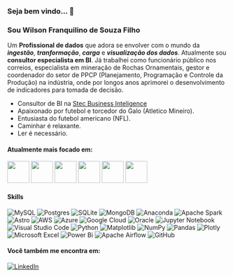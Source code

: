### Seja bem vindo... 👋

###  Sou Wilson Franquilino de Souza Filho
Um **Profissional de dados** que adora se envolver com o mundo da ***ingestão***, ***tranformação***, ***carga*** e ***visualização dos dados***. Atualmente sou **consultor especialista em BI**. Já trabalhei como funcionário público nos correios, especialista em mineração de Rochas Ornamentais, gestor e coordenador do setor de PPCP (Planejamento, Programação e Controle da Produção) na indústria, onde por longos anos aprimorei o desenvolvimento de indicadores para tomada de decisão.

- Consultor de BI na [Stec Business Inteligence](https://stecinf.com.br/)
- Apaixonado por futebol e torcedor do Galo (Atletico Mineiro).
- Entusiasta do futebol americano (NFL).
- Caminhar é relaxante.
- Ler é necessário.

#### Atualmente mais focado em: ####
<div style="display: inline">
<img width='50' heght='50' src="https://cdn.jsdelivr.net/gh/devicons/devicon/icons/python/python-original-wordmark.svg" />
<img width='50' heght='50' src="https://cdn.jsdelivr.net/gh/devicons/devicon/icons/mysql/mysql-original-wordmark.svg" />
<img width='50' heght='50' src="https://cdn.jsdelivr.net/gh/devicons/devicon/icons/postgresql/postgresql-original-wordmark.svg" />
<img width='50' heght='50' src="https://cdn.jsdelivr.net/gh/devicons/devicon/icons/sqlalchemy/sqlalchemy-original-wordmark.svg" />
<img width='50' heght='50' src="https://cdn.jsdelivr.net/gh/devicons/devicon/icons/sqlite/sqlite-original-wordmark.svg" />
<img width='50' heght='50' src="https://img.shields.io/badge/power_bi-F2C811?style=for-the-badge&logo=powerbi&logoColor=black" />



#### Skills ####
![MySQL](https://img.shields.io/badge/mysql-%2300f.svg?style=for-the-badge&logo=mysql&logoColor=white)
![Postgres](https://img.shields.io/badge/postgres-%23316192.svg?style=for-the-badge&logo=postgresql&logoColor=white)
![SQLite](https://img.shields.io/badge/sqlite-%2307405e.svg?style=for-the-badge&logo=sqlite&logoColor=white)
![MongoDB](https://img.shields.io/badge/MongoDB-%234ea94b.svg?style=for-the-badge&logo=mongodb&logoColor=white)
![Anaconda](https://img.shields.io/badge/Anaconda-%2344A833.svg?style=for-the-badge&logo=anaconda&logoColor=white)
![Apache Spark](https://img.shields.io/badge/Apache%20Spark-FDEE21?style=flat-square&logo=apachespark&logoColor=black)
![Astro](https://img.shields.io/badge/astro-%232C2052.svg?style=for-the-badge&logo=astro&logoColor=white)
![AWS](https://img.shields.io/badge/AWS-%23FF9900.svg?style=for-the-badge&logo=amazon-aws&logoColor=white)
![Azure](https://img.shields.io/badge/azure-%230072C6.svg?style=for-the-badge&logo=microsoftazure&logoColor=white)
![Google Cloud](https://img.shields.io/badge/GoogleCloud-%234285F4.svg?style=for-the-badge&logo=google-cloud&logoColor=white)
![Oracle](https://img.shields.io/badge/Oracle-F80000?style=for-the-badge&logo=oracle&logoColor=white)
![Jupyter Notebook](https://img.shields.io/badge/jupyter-%23FA0F00.svg?style=for-the-badge&logo=jupyter&logoColor=white)
![Visual Studio Code](https://img.shields.io/badge/Visual%20Studio%20Code-0078d7.svg?style=for-the-badge&logo=visual-studio-code&logoColor=white)
![Python](https://img.shields.io/badge/python-3670A0?style=for-the-badge&logo=python&logoColor=ffdd54)
![Matplotlib](https://img.shields.io/badge/Matplotlib-%23ffffff.svg?style=for-the-badge&logo=Matplotlib&logoColor=black)
![NumPy](https://img.shields.io/badge/numpy-%23013243.svg?style=for-the-badge&logo=numpy&logoColor=white)
![Pandas](https://img.shields.io/badge/pandas-%23150458.svg?style=for-the-badge&logo=pandas&logoColor=white)
![Plotly](https://img.shields.io/badge/Plotly-%233F4F75.svg?style=for-the-badge&logo=plotly&logoColor=white)
![Microsoft Excel](https://img.shields.io/badge/Microsoft_Excel-217346?style=for-the-badge&logo=microsoft-excel&logoColor=white)
![Power Bi](https://img.shields.io/badge/power_bi-F2C811?style=for-the-badge&logo=powerbi&logoColor=black)
![Apache Airflow](https://img.shields.io/badge/Apache%20Airflow-017CEE?style=for-the-badge&logo=Apache%20Airflow&logoColor=white)
![GitHub](https://img.shields.io/badge/github-%23121011.svg?style=for-the-badge&logo=github&logoColor=white)


#### Você também me encontra em: ####

<a href= "https://www.linkedin.com/in/wilson-franquilino-55879a18a?lipi=urn%3Ali%3Apage%3Ad_flagship3_profile_view_base_contact_details%3BbbdmDS6iTJKuEC6RhBNuIg%3D%3D">  ![LinkedIn](https://img.shields.io/badge/linkedin-%230077B5.svg?style=for-the-badge&logo=linkedin&logoColor=white) </a>

